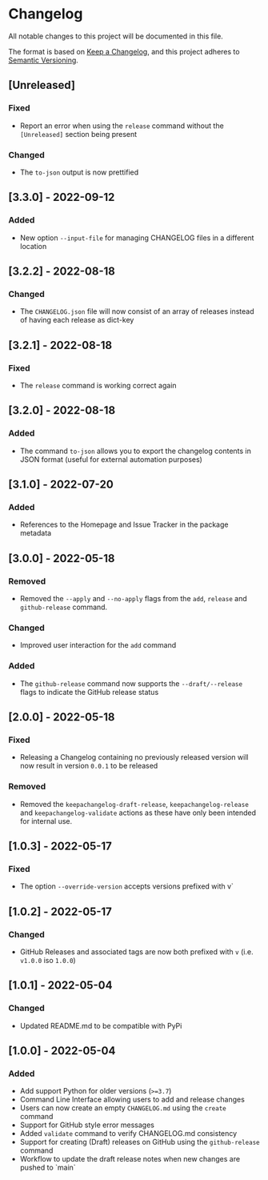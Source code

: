 # Changelog
All notable changes to this project will be documented in this file.

The format is based on [Keep a Changelog](https://keepachangelog.com/en/1.1.0/),
and this project adheres to [Semantic Versioning](https://semver.org/spec/v2.0.0.html).

## [Unreleased]
### Fixed
- Report an error when using the `release` command without the `[Unreleased]` section being present

### Changed
- The `to-json` output is now prettified

## [3.3.0] - 2022-09-12
### Added
- New option `--input-file` for managing CHANGELOG files in a different location

## [3.2.2] - 2022-08-18
### Changed
- The `CHANGELOG.json` file will now consist of an array of releases instead of having each release as dict-key

## [3.2.1] - 2022-08-18
### Fixed
- The `release` command is working correct again

## [3.2.0] - 2022-08-18
### Added
- The command `to-json` allows you to export the changelog contents in JSON format (useful for external automation purposes)

## [3.1.0] - 2022-07-20
### Added
- References to the Homepage and Issue Tracker in the package metadata

## [3.0.0] - 2022-05-18
### Removed
- Removed the `--apply` and `--no-apply` flags from the `add`, `release` and `github-release` command.

### Changed
- Improved user interaction for the `add` command

### Added
- The `github-release` command now supports the `--draft/--release` flags to indicate the GitHub release status

## [2.0.0] - 2022-05-18
### Fixed
- Releasing a Changelog containing no previously released version will now result in version `0.0.1` to be released

### Removed
- Removed the `keepachangelog-draft-release`, `keepachangelog-release` and `keepachangelog-validate` actions as these have only been intended for internal use.

## [1.0.3] - 2022-05-17
### Fixed
- The option `--override-version` accepts versions prefixed with v`

## [1.0.2] - 2022-05-17
### Changed
- GitHub Releases and associated tags are now both prefixed with `v` (i.e. `v1.0.0` iso `1.0.0`)

## [1.0.1] - 2022-05-04
### Changed
- Updated README.md to be compatible with PyPi

## [1.0.0] - 2022-05-04
### Added
- Add support Python for older versions (`>=3.7`)
- Command Line Interface allowing users to add and release changes
- Users can now create an empty `CHANGELOG.md` using the `create` command
- Support for GitHub style error messages
- Added `validate` command to verify CHANGELOG.md consistency
- Support for creating (Draft) releases on GitHub using the `github-release` command
- Workflow to update the draft release notes when new changes are pushed to \`main\`

